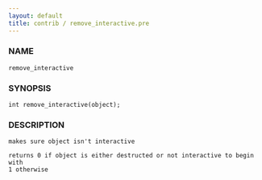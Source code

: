 ```yaml
---
layout: default
title: contrib / remove_interactive.pre
---
```


### NAME

    remove_interactive

### SYNOPSIS

    int remove_interactive(object);

### DESCRIPTION

    makes sure object isn't interactive

    returns 0 if object is either destructed or not interactive to begin with
    1 otherwise
